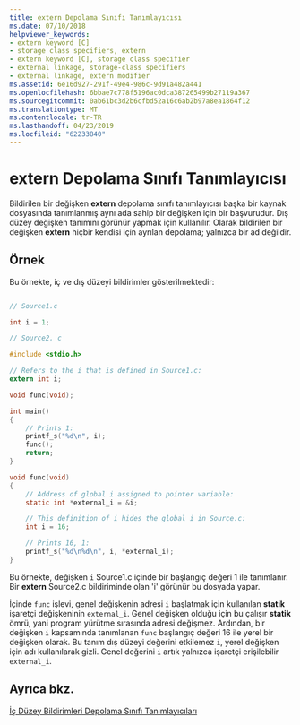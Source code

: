 ```yaml
---
title: extern Depolama Sınıfı Tanımlayıcısı
ms.date: 07/10/2018
helpviewer_keywords:
- extern keyword [C]
- storage class specifiers, extern
- extern keyword [C], storage class specifier
- external linkage, storage-class specifiers
- external linkage, extern modifier
ms.assetid: 6e16d927-291f-49e4-986c-9d91a482a441
ms.openlocfilehash: 6bbae7c778f5196ac0dca387265499b27119a367
ms.sourcegitcommit: 0ab61bc3d2b6cfbd52a16c6ab2b97a8ea1864f12
ms.translationtype: MT
ms.contentlocale: tr-TR
ms.lasthandoff: 04/23/2019
ms.locfileid: "62233840"
---
```

# <a name="extern-storage-class-specifier"></a>extern Depolama Sınıfı Tanımlayıcısı

Bildirilen bir değişken **extern** depolama sınıfı tanımlayıcısı başka bir kaynak dosyasında tanımlanmış aynı ada sahip bir değişken için bir başvurudur. Dış düzey değişken tanımını görünür yapmak için kullanılır. Olarak bildirilen bir değişken **extern** hiçbir kendisi için ayrılan depolama; yalnızca bir ad değildir.

## <a name="example"></a>Örnek

Bu örnekte, iç ve dış düzeyi bildirimler gösterilmektedir:

```c

// Source1.c

int i = 1;

// Source2. c

#include <stdio.h>

// Refers to the i that is defined in Source1.c:
extern int i;

void func(void);

int main()
{
    // Prints 1:
    printf_s("%d\n", i);
    func();
    return;
}

void func(void)
{
    // Address of global i assigned to pointer variable:
    static int *external_i = &i;

    // This definition of i hides the global i in Source.c:
    int i = 16;

    // Prints 16, 1:
    printf_s("%d\n%d\n", i, *external_i);
}
```

Bu örnekte, değişken `i` Source1.c içinde bir başlangıç değeri 1 ile tanımlanır. Bir **extern** Source2.c bildiriminde olan 'i' görünür bu dosyada yapar.

İçinde `func` işlevi, genel değişkenin adresi `i` başlatmak için kullanılan **statik** işaretçi değişkeninin `external_i`. Genel değişken olduğu için bu çalışır **statik** ömrü, yani program yürütme sırasında adresi değişmez. Ardından, bir değişken `i` kapsamında tanımlanan `func` başlangıç değeri 16 ile yerel bir değişken olarak. Bu tanım dış düzeyi değerini etkilemez `i`, yerel değişken için adı kullanılarak gizli. Genel değerini `i` artık yalnızca işaretçi erişilebilir `external_i`.

## <a name="see-also"></a>Ayrıca bkz.

[İç Düzey Bildirimleri Depolama Sınıfı Tanımlayıcıları](../c-language/storage-class-specifiers-for-internal-level-declarations.md)
